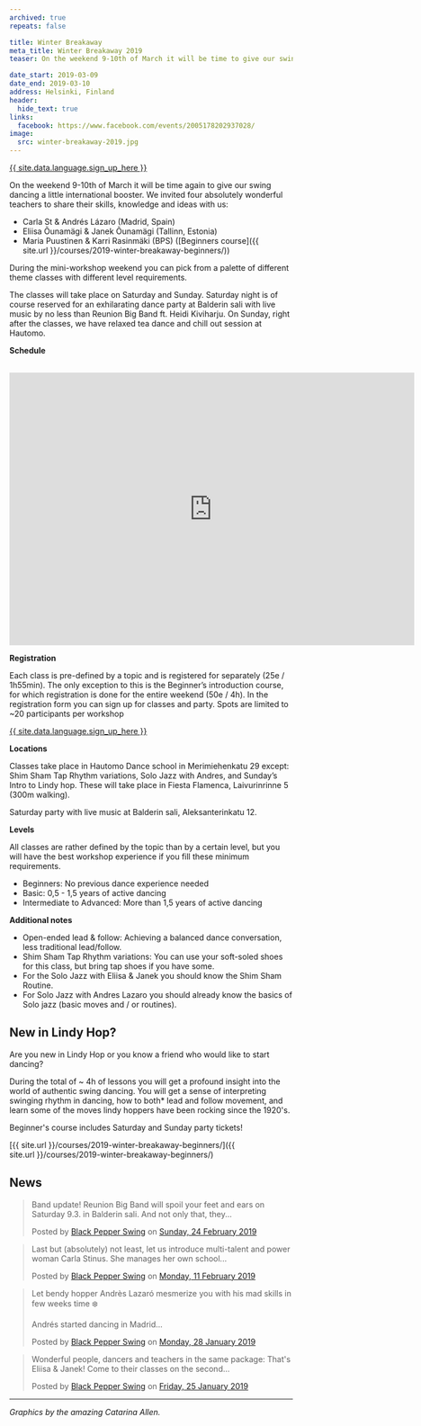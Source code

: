 ```yaml
---
archived: true
repeats: false

title: Winter Breakaway
meta_title: Winter Breakaway 2019
teaser: On the weekend 9-10th of March it will be time to give our swing dancing a little international booster. Inspiring mini-workshop weekend with Saturday (with big band) and Sunday (tea dance) parties.

date_start: 2019-03-09
date_end: 2019-03-10
address: Helsinki, Finland
header:
  hide_text: true
links:
  facebook: https://www.facebook.com/events/2005178202937028/
image:
  src: winter-breakaway-2019.jpg
---
```


<a href="https://blackpepperswing1.typeform.com/to/bYc1bF" target="_blank" class="button">{{ site.data.language.sign_up_here }}</a>

On the weekend 9-10th of March it will be time again to give our swing dancing a little international booster. We invited four absolutely wonderful teachers to share their skills, knowledge and ideas with us:

- Carla St & Andrés Lázaro (Madrid, Spain)
- Eliisa Õunamägi & Janek Õunamägi (Tallinn, Estonia)
- Maria Puustinen & Karri Rasinmäki (BPS) ([Beginners course]({{ site.url }}/courses/2019-winter-breakaway-beginners/))

During the mini-workshop weekend you can pick from a palette of different theme classes with different level requirements.

The classes will take place on Saturday and Sunday. Saturday night is of course reserved for an exhilarating dance party at Balderin sali with live music by no less than Reunion Big Band ft. Heidi Kiviharju. On Sunday, right after the classes, we have relaxed tea dance and chill out session at Hautomo.

**Schedule**
<br/>
<br/>

<iframe src="https://www.facebook.com/plugins/post.php?href=https%3A%2F%2Fwww.facebook.com%2Fblackpepperswing%2Fphotos%2Fgm.2049445195176995%2F673742753038436%2F%3Ftype%3D3%26theater&width=720&show_text=true&appId=335589810224955&height=485" width="720" height="485" style="border:none;overflow:hidden" scrolling="no" frameborder="0" allowTransparency="true" allow="encrypted-media"></iframe>

**Registration**

Each class is pre-defined by a topic and is registered for separately (25e / 1h55min).
The only exception to this is the Beginner’s introduction course, for which registration is done for the entire weekend (50e / 4h). In the registration form you can sign up for classes and party.
Spots are limited to ~20 participants per workshop

<a href="https://blackpepperswing1.typeform.com/to/bYc1bF" target="_blank" class="button">{{ site.data.language.sign_up_here }}</a>

**Locations**

Classes take place in Hautomo Dance school in Merimiehenkatu 29 except:
Shim Sham Tap Rhythm variations, Solo Jazz with Andres, and Sunday’s Intro to Lindy hop.
These will take place in Fiesta Flamenca, Laivurinrinne 5 (300m walking). 

Saturday party with live music at Balderin sali, Aleksanterinkatu 12.

**Levels**

All classes are rather defined by the topic than by a certain level, but you will have the best workshop experience if you fill these minimum requirements.

- Beginners: No previous dance experience needed
- Basic: 0,5 - 1,5 years of active dancing
- Intermediate to Advanced: More than 1,5 years of active dancing

**Additional notes**

- Open-ended lead & follow: Achieving a balanced dance conversation, less traditional lead/follow.
- Shim Sham Tap Rhythm variations: You can use your soft-soled shoes for this class, but bring tap shoes if you have some.
- For the Solo Jazz with Eliisa & Janek you should know the Shim Sham Routine.
- For Solo Jazz with Andres Lazaro you should already know the basics of Solo jazz (basic moves and / or routines). 


## New in Lindy Hop?
Are you new in Lindy Hop or you know a friend who would like to start dancing?

During the total of ~ 4h of lessons you will get a profound insight into the world of authentic swing dancing. You will get a sense of interpreting swinging rhythm in dancing, how to both* lead and follow movement, and learn some of the moves lindy hoppers have been rocking since the 1920's. 

Beginner's course includes Saturday and Sunday party tickets!

[{{ site.url }}/courses/2019-winter-breakaway-beginners/]({{ site.url }}/courses/2019-winter-breakaway-beginners/)


## News

<div class="fb-post" data-href="https://www.facebook.com/events/2005178202937028/permalink/2070238376431010/?ref=1&amp;action_history=null&amp;__xts__%5B0%5D=68.ARD_YRt-ix7kW79rUs9jxsh5EOgqhMAajnFG6vGzvjN6HI5s-DzzcC8tlVWFiqpbVw-o3Zn9XfVe4peQy7cDsqViQtSuNZLQLrQoJJktIJgxcE1Ek5DhflGP_3HNhtP77YT56s4CYBZT16oT2hq9Ztzm0-Il4PsqzDSofG0AAywfWJy1sRiu4i_0TCbTXxD4NQSK2t7a55peqbk2W8DQg3INr6t2jI3Umum0gf_F-QNe7xXfpewHg1czum_eQ3x-k_Jka_nGhAz93-HEj_qkfitqjNqJ4G8g96RljiznJY5MDAjJ0vKUHhBurRtXDA5s0RPv3pfUDzCkkwAr_DyvQbUzDOne-D3ZKwvRCn7HZz2uKSmQMLw&amp;__tn__=-R" data-width="500" data-show-text="true"><blockquote cite="https://www.facebook.com/events/2005178202937028/permalink/2070238376431010/" class="fb-xfbml-parse-ignore"><p>Band update! Reunion Big Band will spoil your feet and ears on Saturday 9.3. in Balderin sali. And not only that, they...</p>Posted by <a href="https://www.facebook.com/blackpepperswing/">Black Pepper Swing</a> on&nbsp;<a href="https://www.facebook.com/events/2005178202937028/permalink/2070238376431010/">Sunday, 24 February 2019</a></blockquote></div>

<div class="fb-post" data-href="https://www.facebook.com/events/2005178202937028/permalink/2047825602005621/?ref=1&amp;action_history=null&amp;__xts__%5B0%5D=68.ARAyyGHgHrUVATBN0iJnUQ7-IgqW8By7au8ysy8aLHa62y5vP-hKUKpKCpzF87NGNLJQH-WszkkfJDbvMEJzNEVC8fYZy1OBnEqt-IiKyJqrowBBm8kDaMAADksXo1FCE8wP3tTnRQpes_yrsSSZkchsB0SAJQYMvaQ0YjkNMfhF_MvMeuJpG9zsPbpPjY6oVO19rTKGOH6DWUmUkpQiA22_yaQxVm1nqIFhcNBCbBeJSRpRTUG1AZ7Kv7ggMqZ4WSyHAp3QPdXC3Qrlm5n4nNv46HWv3RjkeUmeV01NeDwNu73w5wAKqhEMDs71BKILA9M5lDipZqOEj4HhTSJGmeHygvSVYch2EtY3K6s7qWMFzxZePKE&amp;__tn__=-R" data-width="500" data-show-text="true"><blockquote cite="https://www.facebook.com/events/2005178202937028/permalink/2047825602005621/" class="fb-xfbml-parse-ignore"><p>Last but (absolutely) not least, let us introduce multi-talent and power woman Carla Stinus. She manages her own school...</p>Posted by <a href="https://www.facebook.com/blackpepperswing/">Black Pepper Swing</a> on&nbsp;<a href="https://www.facebook.com/events/2005178202937028/permalink/2047825602005621/">Monday, 11 February 2019</a></blockquote></div>

<div class="fb-post" data-href="https://www.facebook.com/events/2005178202937028/permalink/2024460881008760/?ref=1&amp;action_history=null&amp;__xts__%5B0%5D=68.ARAZOeMfFl_SeMAWG3lgPt4SvCOwMCObwgN9n7mt5xpZprjmt2FgqlSCUWQfRKJ_DGXUE9U_4i4M9pVtXEE4IOO9vN3LgwPOUOG5DpnEw2ANHvglpRWFf7w2YicnkUQu1CKRT2uvr3ev1jNFt6p-etfQ8rjMkxSeo66uiDeDn-LYnx3wTUz4m4ral4n9FiVVxBHgkj2NA9ZuO2dGKYRP3UNfKtm0k9mjfOikuzWXWEm23uZGD8tSyWDzDENJP5ND-2cTDHM8GyCoXv3xyBCPcdT1QVZHV1x0yDEqHLZeIn3kt1lwHL1PfJkcZMQum-BalLFKIf23c413K7jlvJl1bsv173_-PJjDAfEM9h4fLJQlUfdhxLg&amp;__tn__=-R" data-width="500" data-show-text="true"><blockquote cite="https://www.facebook.com/events/2005178202937028/permalink/2024460881008760/" class="fb-xfbml-parse-ignore"><p>Let bendy hopper Andrès Lazaró mesmerize you with his mad skills in few weeks time ❄️

Andrés started dancing in Madrid...</p>Posted by <a href="https://www.facebook.com/blackpepperswing/">Black Pepper Swing</a> on&nbsp;<a href="https://www.facebook.com/events/2005178202937028/permalink/2024460881008760/">Monday, 28 January 2019</a></blockquote></div>

<div class="fb-post" data-href="https://www.facebook.com/events/2005178202937028/permalink/2019300454858136/?ref=1&amp;action_history=null&amp;__xts__%5B0%5D=68.ARBcIkroQrJHoCh4mujsOnQGrJYmgrp7Ey0epPNfACMazn0JXCmFHu6OXirGB_iML505_Hzzm6aHd3gvSPcw8Fw1ZRM06PxsPk7h5q0Rowf03Lkj6Yq91-67IYfYZ0HFp1_ZDwkisDPm0ojbOQ2VEzqAXHwdqWiVQbQJWkqc8itHSlwXCo65oX0Ihmk5mfjP4ldxTC8MKd8cMzd2xfuOdoX4KpA4my74-XRwLBFZPJcgoH1MT5Iv7DauZsW_4zaaBfPCgzMuhk13U1fxoOq-cv485pe9IA59pImEIhAvLSe1_P_Xsw8M4B8-8S1y1gRD01x40twHRC7GGyuieDk2N-NxgGbMv036IOAqc0H7Hkw2JqFYuFY&amp;__tn__=-R" data-width="500" data-show-text="true"><blockquote cite="https://www.facebook.com/events/2005178202937028/permalink/2019300454858136/" class="fb-xfbml-parse-ignore"><p>Wonderful people, dancers and teachers in the same package: That&#039;s Eliisa &amp; Janek! Come to their classes on the second...</p>Posted by <a href="https://www.facebook.com/blackpepperswing/">Black Pepper Swing</a> on&nbsp;<a href="https://www.facebook.com/events/2005178202937028/permalink/2019300454858136/">Friday, 25 January 2019</a></blockquote></div>

---

_Graphics by the amazing Catarina Allen._

